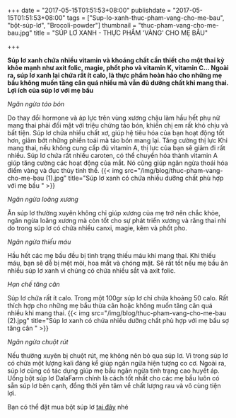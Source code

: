 +++
date = "2017-05-15T01:51:53+08:00"
publishdate = "2017-05-15T01:51:53+08:00"
tags = ["Sup-lo-xanh-thuc-pham-vang-cho-me-bau", "bột-súp-lơ", "Brocoli-powder"]
thumbnail = "thuc-pham-vang-cho-me-bau.jpg"
title = "SÚP LƠ XANH - THỰC PHẨM 'VÀNG' CHO MẸ BẦU"

+++
 
**Súp lơ xanh chứa nhiều vitamin và khoáng chất cần thiết cho một thai kỳ khỏe mạnh như axit folic, magie, phốt pho và vitamin K, vitamin C… Ngoài ra, súp lơ xanh lại chứa rất ít calo, là thực phẩm hoàn hảo cho những mẹ bầu không muốn tăng cân quá nhiều mà vẫn đủ dưỡng chất khi mang thai.
Lợi ích của súp lơ với mẹ bầu**

_Ngăn ngừa táo bón_

Do thay đổi hormone và áp lực trên vùng xương chậu làm hầu hết phụ nữ mang thai phải đối mặt với triệu chứng táo bón, khiến chị em rất khó chịu và bất tiện. Súp lơ chứa nhiều chất xơ, giúp hệ tiêu hóa của bạn hoạt động tốt hơn, giảm bớt những phiền toái mà táo bón mang lại.
Tăng cường thị lực
Khi mang thai, nếu không cung cấp đủ vitamin A, thị lực của bạn sẽ giảm đi rất nhiều. Súp lơ chứa rất nhiều caroten, có thể chuyển hóa thành vitamin A giúp tăng cường các hoạt động của mắt. Nó cũng giúp ngăn ngừa thoái hóa điểm vàng và đục thủy tinh thể.
{{< img src="/img/blog/thuc-pham-vang-cho-me-bau (1).jpg" title="Súp lơ xanh có chứa nhiều dưỡng chất phù hợp với mẹ bầu " >}}

_Ngăn ngừa loãng xương_

Ăn súp lơ thường xuyên không chỉ giúp xương của mẹ trở nên chắc khỏe, ngăn ngừa loãng xương mà còn tốt cho sự phát triển xương và răng thai nhi do trong súp lơ có chứa nhiều canxi, magie, kẽm và phốt pho.

_Ngăn ngừa thiếu máu_

Hầu hết các mẹ bầu đều bị tình trạng thiếu máu khi mang thai. Khi thiếu máu, bạn sẽ dễ bị mệt mỏi, hoa mắt và chóng mặt. Sẽ rất tốt nếu mẹ bầu ăn nhiều súp lơ xanh vì chúng có chứa nhiều sắt và axit folic.

_Hạn chế tăng cân_

Súp lơ chứa rất ít calo. Trong một 100gr súp lơ chỉ chứa khoảng 50 calo. Rất thích hợp cho những mẹ bầu thừa cân hoặc không muốn tăng cân quá nhiều khi mang thai.
{{< img src="/img/blog/thuc-pham-vang-cho-me-bau (2).jpg" title="Súp lơ xanh có chứa nhiều dưỡng chất phù hợp với mẹ bầu sợ tăng cân " >}}

_Ngăn ngừa chuột rút_

Nếu thường xuyên bị chuột rút, mẹ không nên bỏ qua súp lơ. Vì trong súp lơ có chứa một lượng kali đáng kể giúp ngăn ngừa hiện tượng co cơ. Ngoài ra, súp lơ cũng có tác dụng giúp mẹ bầu ngăn ngừa tình trạng cao huyết áp.
Uống bột súp lơ DalaFarm chính là cách tốt nhất cho các mẹ bầu luôn có sẵn súp lơ bên cạnh, đồng thời yên tâm về chất lượng rau và vô cùng tiện lợi.

Bạn có thể đặt mua bột súp lơ [tại đây](/san-pham/bot-sup-lo-xanh-50g/) nhé
